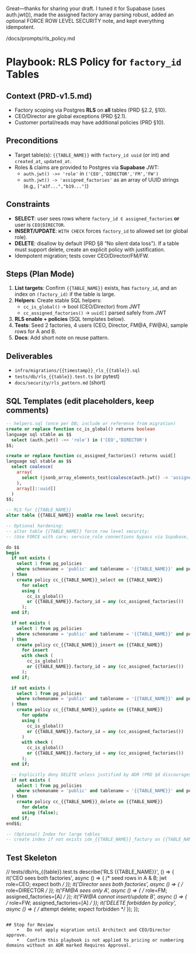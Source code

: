 Great—thanks for sharing your draft. I tuned it for Supabase (uses auth.jwt()), made the assigned factory array parsing robust, added an optional FORCE ROW LEVEL SECURITY note, and kept everything idempotent.

/docs/prompts/rls_policy.md

# Playbook: RLS Policy for `factory_id` Tables

## Context (PRD-v1.5.md)
- Factory scoping via Postgres **RLS** on **all** tables (PRD §2.2, §10).
- CEO/Director are global exceptions (PRD §2.1).
- Customer portal/reads may have additional policies (PRD §10).

## Preconditions
- Target table(s): `{{TABLE_NAME}}` with `factory_id uuid` (or int) and `created_at`, `updated_at`.
- Roles & claims are provided to Postgres via **Supabase** JWT:
  - `auth.jwt() ->> 'role'` in `('CEO','DIRECTOR','FM','FW')`
  - `auth.jwt() -> 'assigned_factories'` as an array of UUID strings (e.g., `["a3f...","b19..."]`)

## Constraints
- **SELECT**: user sees rows where `factory_id ∈ assigned_factories` **or** user is `CEO|DIRECTOR`.
- **INSERT/UPDATE**: `WITH CHECK` forces `factory_id` to allowed set (or global role).
- **DELETE**: disallow by default (PRD §8 “No silent data loss”). If a table must support delete, create an explicit policy with justification.
- Idempotent migration; tests cover CEO/Director/FM/FW.

## Steps (Plan Mode)
1. **List targets**: Confirm `{{TABLE_NAME}}` exists, has `factory_id`, and an index on `(factory_id)` if the table is large.
2. **Helpers**: Create stable SQL helpers:
   - `cc_is_global()` → bool (CEO/Director) from JWT
   - `cc_assigned_factories()` → `uuid[]` parsed safely from JWT
3. **RLS enable + policies** (SQL templates below).
4. **Tests**: Seed 2 factories, 4 users (CEO, Director, FM@A, FW@A), sample rows for A and B.
5. **Docs**: Add short note on reuse pattern.

## Deliverables
- `infra/migrations/{{timestamp}}_rls_{{table}}.sql`
- `tests/db/rls_{{table}}.test.ts` (or pytest)
- `docs/security/rls_pattern.md` (short)

## SQL Templates (edit placeholders, keep comments)
```sql
-- helpers.sql (once per DB; include or reference from migration)
create or replace function cc_is_global() returns boolean
language sql stable as $$
  select (auth.jwt() ->> 'role') in ('CEO','DIRECTOR')
$$;

create or replace function cc_assigned_factories() returns uuid[]
language sql stable as $$
  select coalesce(
    array(
      select (jsonb_array_elements_text(coalesce(auth.jwt() -> 'assigned_factories', '[]'::jsonb)))::uuid
    ),
    array[]::uuid[]
  )
$$;

-- RLS for {{TABLE_NAME}}
alter table {{TABLE_NAME}} enable row level security;

-- Optional hardening:
-- alter table {{TABLE_NAME}} force row level security;
-- (Use FORCE with care; service_role connections bypass via Supabase, but FORCE applies to table owner too.)

do $$
begin
  if not exists (
    select 1 from pg_policies
    where schemaname = 'public' and tablename = '{{TABLE_NAME}}' and policyname = 'cc_{{TABLE_NAME}}_select'
  ) then
    create policy cc_{{TABLE_NAME}}_select on {{TABLE_NAME}}
      for select
      using (
        cc_is_global()
        or {{TABLE_NAME}}.factory_id = any (cc_assigned_factories())
      );
  end if;

  if not exists (
    select 1 from pg_policies
    where schemaname = 'public' and tablename = '{{TABLE_NAME}}' and policyname = 'cc_{{TABLE_NAME}}_insert'
  ) then
    create policy cc_{{TABLE_NAME}}_insert on {{TABLE_NAME}}
      for insert
      with check (
        cc_is_global()
        or {{TABLE_NAME}}.factory_id = any (cc_assigned_factories())
      );
  end if;

  if not exists (
    select 1 from pg_policies
    where schemaname = 'public' and tablename = '{{TABLE_NAME}}' and policyname = 'cc_{{TABLE_NAME}}_update'
  ) then
    create policy cc_{{TABLE_NAME}}_update on {{TABLE_NAME}}
      for update
      using (
        cc_is_global()
        or {{TABLE_NAME}}.factory_id = any (cc_assigned_factories())
      )
      with check (
        cc_is_global()
        or {{TABLE_NAME}}.factory_id = any (cc_assigned_factories())
      );
  end if;

  -- Explicitly deny DELETE unless justified by ADR (PRD §8 discourages destructive deletes)
  if not exists (
    select 1 from pg_policies
    where schemaname = 'public' and tablename = '{{TABLE_NAME}}' and policyname = 'cc_{{TABLE_NAME}}_delete'
  ) then
    create policy cc_{{TABLE_NAME}}_delete on {{TABLE_NAME}}
      for delete
      using (false);
  end if;
end$$;

-- (Optional) Index for large tables
-- create index if not exists idx_{{TABLE_NAME}}_factory on {{TABLE_NAME}}(factory_id);
```

## Test Skeleton

// tests/db/rls_{{table}}.test.ts
describe('RLS {{TABLE_NAME}}', () => {
  it('CEO sees both factories', async () => { /* seed rows in A & B; jwt role=CEO; expect both */ });
  it('Director sees both factories', async () => { /* role=DIRECTOR */ });
  it('FM@A sees only A', async () => { /* role=FM; assigned_factories=[A] */ });
  it('FW@A cannot insert/update B', async () => { /* role=FW; assigned_factories=[A] */ });
  it('DELETE forbidden by policy', async () => { /* attempt delete; expect forbidden */ });
});
```

## Stop for Review
	•	Do not apply migration until Architect and CEO/Director approve.
	•	Confirm this playbook is not applied to pricing or numbering domains without an ADR marked Requires Approval.

